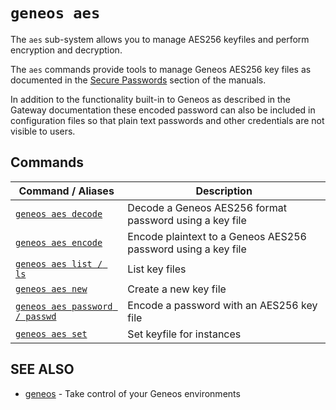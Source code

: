 # `geneos aes`

The `aes` sub-system allows you to manage AES256 keyfiles and perform encryption and decryption.

The `aes` commands provide tools to manage Geneos AES256 key files as documented in the [Secure Passwords](https://docs.itrsgroup.com/docs/geneos/current/Gateway_Reference_Guide/gateway_secure_passwords.htm) section of the manuals.

In addition to the functionality built-in to Geneos as described in the Gateway documentation these encoded password can also be included in configuration files so that plain text passwords and other credentials are not visible to users.


## Commands

| Command / Aliases | Description |
|-------|-------|
| [`geneos aes decode`](geneos_aes_decode.md)	 | Decode a Geneos AES256 format password using a key file |
| [`geneos aes encode`](geneos_aes_encode.md)	 | Encode plaintext to a Geneos AES256 password using a key file |
| [`geneos aes list / ls`](geneos_aes_list.md)	 | List key files |
| [`geneos aes new`](geneos_aes_new.md)	 | Create a new key file |
| [`geneos aes password / passwd`](geneos_aes_password.md)	 | Encode a password with an AES256 key file |
| [`geneos aes set`](geneos_aes_set.md)	 | Set keyfile for instances |

## SEE ALSO

* [geneos](geneos.md)	 - Take control of your Geneos environments

